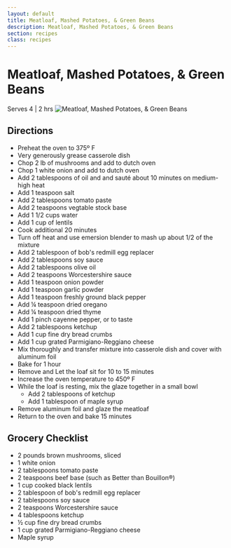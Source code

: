 ```yaml
---
layout: default
title: Meatloaf, Mashed Potatoes, & Green Beans
description: Meatloaf, Mashed Potatoes, & Green Beans
section: recipes
class: recipes
---
```


<div class="article" markdown="1">

# Meatloaf, Mashed Potatoes, & Green Beans
Serves 4 | 2 hrs
![Meatloaf, Mashed Potatoes, & Green Beans](https://www.allrecipes.com/thmb/4SX-CBI-kmLpm0-Qr8SzLq3FGk4=/750x0/filters:no_upscale():max_bytes(150000):strip_icc()/IMG_4013-2000-f431ef022dd848129c2b9140c3d0a8b2.jpg "Meatloaf, Mashed Potatoes, & Green Beans")

## Directions

* Preheat the oven to 375º F 
* Very generously grease casserole dish
* Chop 2 lb of mushrooms and add to dutch oven
* Chop 1 white onion and add to dutch oven
* Add 2 tablespoons of oil and and sauté about 10 minutes on medium-high heat
* Add 1 teaspoon salt 
* Add 2 tablespoons tomato paste
* Add 2 teaspoons vegtable stock base
* Add 1 1/2 cups water
* Add 1 cup of lentils
* Cook additional 20 minutes
* Turn off heat and use emersion blender to mash up about 1/2 of the mixture
* Add 2 tablespoon of bob's redmill egg replacer
* Add 2 tablespoons soy sauce
* Add 2 tablespoons olive oil
* Add 2 teaspoons Worcestershire sauce
* Add 1 teaspoon onion powder
* Add 1 teaspoon garlic powder
* Add 1 teaspoon freshly ground black pepper
* Add ¼ teaspoon dried oregano
* Add ¼ teaspoon dried thyme
* Add 1 pinch cayenne pepper, or to taste
* Add 2 tablespoons ketchup
* Add 1 cup fine dry bread crumbs
* Add 1 cup grated Parmigiano-Reggiano cheese
* Mix thoroughly and transfer mixture into casserole dish and cover with aluminum foil
* Bake for 1 hour
* Remove and Let the loaf sit for 10 to 15 minutes
* Increase the oven temperature to 450º F
* While the loaf is resting, mix the glaze together in a small bowl
    * Add 2 tablespoons of ketchup
    * Add 1 tablespoon of maple syrup
* Remove aluminum foil and glaze the meatloaf
* Return to the oven and bake 15 minutes

## Grocery Checklist
* 2 pounds brown mushrooms, sliced
* 1 white onion
* 2 tablespoons tomato paste
* 2 teaspoons beef base (such as Better than Bouillon®)
* 1 cup cooked black lentils
* 2 tablespoon of bob's redmill egg replacer
* 2 tablespoons soy sauce
* 2 teaspoons Worcestershire sauce
* 4 tablespoons ketchup
* ½ cup fine dry bread crumbs
* 1 cup grated Parmigiano-Reggiano cheese
* Maple syrup

</div>
